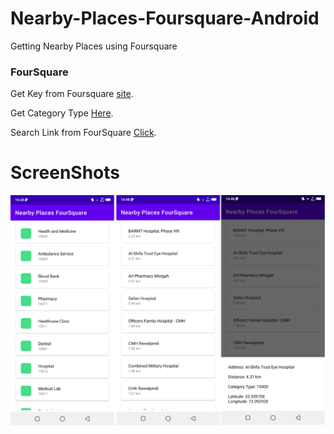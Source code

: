 # Nearby-Places-Foursquare-Android
Getting Nearby Places using Foursquare

### FourSquare
Get Key from Foursquare [site](https://developer.foursquare.com/).

Get Category Type [Here](https://developer.foursquare.com/docs/categories).

Search Link from FourSquare [Click](https://developer.foursquare.com/reference/place-search).

# ScreenShots
![alt text](https://github.com/orbitalsonic/Nearby-Places-Foursquare-Android/blob/master/Screenshots/Screenshots_1.png?raw=true)
